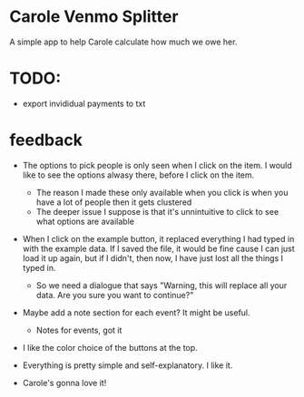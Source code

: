 # Carole Venmo Splitter

A simple app to help Carole calculate how much we owe her.

# TODO:

- export invididual payments to txt

# feedback

- The options to pick people is only seen when I click on the item. I would like to see the options alwasy there, before I click on the item.

  - The reason I made these only available when you click is when you have a lot of people then it gets clustered
  - The deeper issue I suppose is that it's unnintuitive to click to see what options are available

- When I click on the example button, it replaced everything I had typed in with the example data. If I saved the file, it would be fine cause I can just load it up again, but if I didn't, then now, I have just lost all the things I typed in.
  - So we need a dialogue that says "Warning, this will replace all your data. Are you sure you want to continue?"
- Maybe add a note section for each event? It might be useful.
  - Notes for events, got it
- I like the color choice of the buttons at the top.
- Everything is pretty simple and self-explanatory. I like it.
- Carole's gonna love it!
